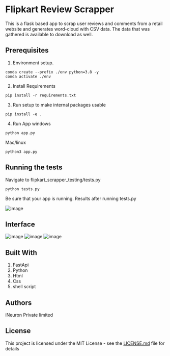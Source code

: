 # Flipkart Review Scrapper
This is a flask based app to scrap user reviews and comments from a retail website and generates word-cloud with CSV data. 
The data that was gathered is available to download as well.


## Prerequisites
1. Environment setup.
```commandline
conda create --prefix ./env python=3.8 -y
conda activate ./env
```
2. Install Requirements
```commandline
pip install -r requirements.txt
```
3. Run setup to make internal packages usable
```commandline
pip install -e .
```
4. Run App 
windows
```commandline
python app.py 
```
Mac/linux
```commandline
python3 app.py 
```

## Running the tests
Navigate to flipkart_scrapper_testing/tests.py
```commandline
python tests.py
```
Be sure that your app is running.
Results after running tests.py

![image](https://user-images.githubusercontent.com/40850370/162749278-61d2b329-ebb0-46f8-a5cf-34a056a3fadd.png)

## Interface 
![image](https://user-images.githubusercontent.com/40850370/162748874-f5de450f-e54f-4d39-bc9f-8ecac6b0be7c.png)
![image](https://user-images.githubusercontent.com/40850370/162749012-f64d09e2-ca72-41e5-81ad-12175a5877f8.png)
![image](https://user-images.githubusercontent.com/40850370/162749059-8f51e8d2-0126-4fe2-9418-58b9b2f319c9.png)
## Built With

1. FastApi 
2. Python
3. Html 
4. Css
5. shell script

## Authors
iNeuron Private limited
## License

This project is licensed under the MIT License - see the [LICENSE.md](LICENSE.md) file for details
